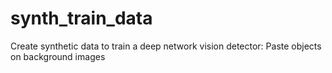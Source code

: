 # synth_train_data
Create synthetic data to train a deep network vision detector: Paste objects on background images
